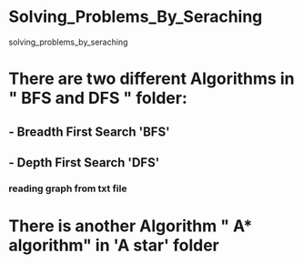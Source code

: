 # Solving_Problems_By_Seraching
solving_problems_by_seraching
# There are two different Algorithms in " BFS and DFS " folder:
## - Breadth First Search 'BFS'
## - Depth First Search 'DFS'
### reading graph from txt file 
# There is another Algorithm " A* algorithm" in 'A star' folder 
